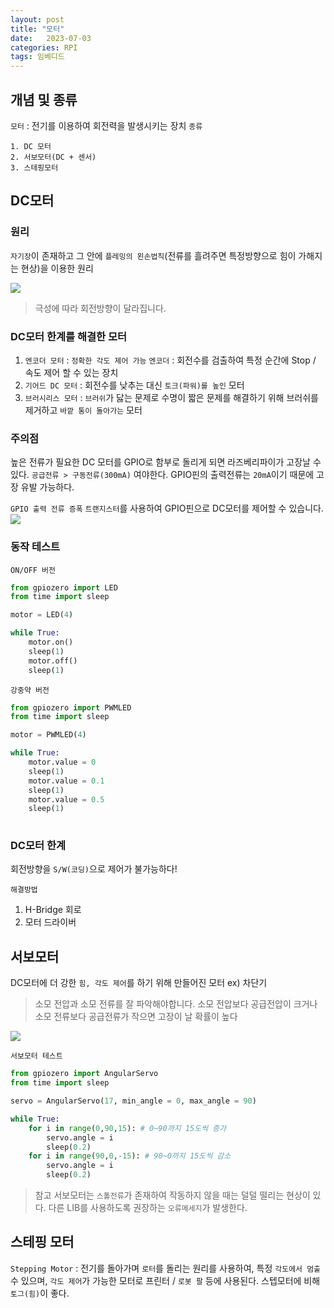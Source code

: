 ```yaml
---
layout: post
title: "모터"
date:   2023-07-03
categories: RPI
tags: 임베디드
---
```


## 개념 및 종류
`모터` : 전기를 이용하여 회전력을 발생시키는 장치
`종류`

	1. DC 모터
    2. 서보모터(DC + 센서)
    3. 스테핑모터
    
## DC모터
### 원리
`자기장`이 존재하고 그 안에 `플레밍의 왼손법칙`(전류를 흘려주면 특정방향으로 힘이 가해지는 현상)을 이용한 원리

![](https://velog.velcdn.com/images/dev-hoon/post/7978d708-003c-44c1-b4dd-a65bf9e6eae9/image.png)

> 극성에 따라 회전방향이 달라집니다. 

### DC모터 한계를 해결한 모터

1. `엔코더 모터` : `정확한 각도 제어 가능`
`엔코더` : 회전수를 검출하여 특정 순간에 Stop / 속도 제어 할 수 있는 장치 
2. `기어드 DC 모터` : 회전수를 낮추는 대신 `토크(파워)를 높인` 모터
3. `브러시리스 모터` : `브러쉬`가 닳는 문제로 수명이 짧은 문제를 해결하기 위해 브러쉬를 제거하고 `바깥 통이 돌아가는` 모터

### 주의점
높은 전류가 필요한 DC 모터를 GPIO로 함부로 돌리게 되면 라즈베리파이가 고장날 수 있다. `공급전류 > 구동전류(300mA)` 여야한다. GPIO핀의 출력전류는 `20mA`이기 때문에 고장 유발 가능하다.

`GPIO 출력 전류 증폭`
`트랜지스터`를 사용하여 GPIO핀으로 DC모터를 제어할 수 있습니다.
![](https://velog.velcdn.com/images/dev-hoon/post/dc51e1ef-a234-42e7-adbf-3df78abbc1ad/image.png)

### 동작 테스트
`ON/OFF 버전`
```py
from gpiozero import LED
from time import sleep

motor = LED(4)

while True:
    motor.on()
    sleep(1)
    motor.off()
    sleep(1)

```
`강중약 버전`
```py
from gpiozero import PWMLED
from time import sleep

motor = PWMLED(4)

while True:
    motor.value = 0
    sleep(1)
    motor.value = 0.1
    sleep(1)
    motor.value = 0.5
    sleep(1)
    
```

### DC모터 한계
회전방향을 `S/W(코딩)`으로 제어가 불가능하다!

`해결방법`
1. H-Bridge 회로
2. 모터 드라이버

## 서보모터
DC모터에 더 강한 `힘, 각도 제어`를 하기 위해 만들어진 모터 ex) 차단기

>소모 전압과 소모 전류를 잘  파악해야합니다. 소모 전압보다 공급전압이 크거나 소모 전류보다 공급전류가 작으면 고장이 날 확률이 높다

![](https://velog.velcdn.com/images/dev-hoon/post/ecc32e59-11af-4589-b6cc-f4790f03b273/image.png)

`서보모터 테스트`
```py
from gpiozero import AngularServo
from time import sleep

servo = AngularServo(17, min_angle = 0, max_angle = 90)

while True:
    for i in range(0,90,15): # 0~90까지 15도씩 증가
        servo.angle = i
        sleep(0.2)
    for i in range(90,0,-15): # 90~0까지 15도씩 감소
        servo.angle = i
        sleep(0.2)

```
>참고
서보모터는 `스톨전류`가 존재하여 작동하지 않을 때는 덜덜 떨리는 현상이 있다. 다른 LIB를 사용하도록 권장하는 `오류메세지`가 발생한다.

## 스테핑 모터
`Stepping Motor` : 전기를 돌아가며 `로터`를 돌리는 원리를 사용하여, 특정 `각도에서 멈출` 수 있으며, `각도 제어`가 가능한 모터로 프린터 / `로봇 팔` 등에 사용된다. 스텝모터에 비해 `토그(힘)`이 좋다.

